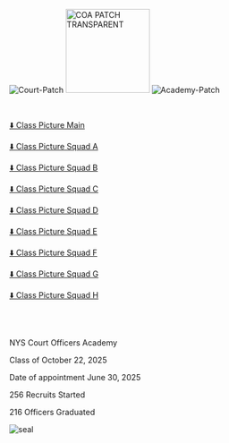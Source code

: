 



![Court-Patch](https://github.com/user-attachments/assets/b445fc70-a8ab-406d-8ae9-9e371e9216b0)
<img width="150" height="150" alt="COA PATCH TRANSPARENT" src="https://github.com/user-attachments/assets/9f224398-9804-429a-908e-5bd5edc39c3c" />
![Academy-Patch](https://github.com/user-attachments/assets/57847532-b150-4663-a617-8837e1f68fc3)

<br>



<!-- Show a download link and open a preview when clicked     ![Academy-Shield](https://github.com/user-attachments/assets/ad9aa171-91b1-4665-b1cc-1991a97387b6) -->  
[⬇️ Class Picture Main](./Class%20Pic%2010.22.2025%20Main.jpg)           

[⬇️ Class Picture Squad A](./Class%20Pic%2010.22.2025%20Squad%20A.jpg)  

[⬇️ Class Picture Squad B](./Class%20Pic%2010.22.2025%20Squad%20B.jpg)  

[⬇️ Class Picture Squad C](./Class%20Pic%2010.22.2025%20Squad%20C.jpg)  

[⬇️ Class Picture Squad D](./Class%20Pic%2010.22.2025%20Squad%20D.jpg)  

[⬇️ Class Picture Squad E](./Class%20Pic%2010.22.2025%20Squad%20E.jpg)  

[⬇️ Class Picture Squad F](./Class%20Pic%2010.22.2025%20Squad%20F.jpg)  

[⬇️ Class Picture Squad G](./Class%20Pic%2010.22.2025%20Squad%20G.jpg)  

[⬇️ Class Picture Squad H](./Class%20Pic%2010.22.2025%20Squad%20H.jpg)  

<!--
[<img width="20" height="20" alt="vid-download-icon" src="https://github.com/user-attachments/assets/3280aebd-a838-4e51-ba54-629fa5b30d8e" /> Class Graduation Video](./Class%20Pic%2010.22.2025%20Squad%20H.jpg) 
-->

<br>
<br>

NYS Court Officers Academy

Class of October 22, 2025

Date of appointment June 30, 2025

256 Recruits Started

216 Officers Graduated


![seal](https://github.com/user-attachments/assets/27efef0c-79bb-4be1-9f50-db524179f848)



